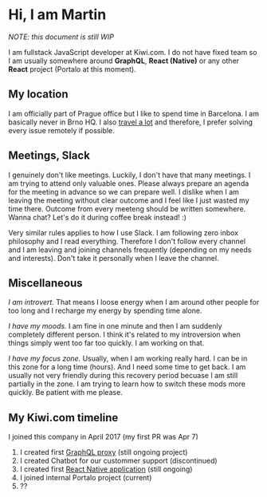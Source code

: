 # Hi, I am Martin

_NOTE: this document is still WIP_

I am fullstack JavaScript developer at Kiwi.com. I do not have fixed team so I am usually somewhere around **GraphQL**, **React (Native)** or any other **React** project (Portalo at this moment).

## My location

I am officially part of Prague office but I like to spend time in Barcelona. I am basically never in Brno HQ. I also [travel a lot](https://nomadlist.com/@mrtnzlml) and therefore, I prefer solving every issue remotely if possible.

## Meetings, Slack

I genuinely don't like meetings. Luckily, I don't have that many meetings. I am trying to attend only valuable ones. Please always prepare an agenda for the meeting in advance so we can prepare well. I dislike when I am leaving the meeting without clear outcome and I feel like I just wasted my time there. Outcome from every meeteng should be written somewhere. Wanna chat? Let's do it during coffee break instead! :)

Very similar rules applies to how I use Slack. I am following zero inbox philosophy and I read everything. Therefore I don't follow every channel and I am leaving and joining channels frequently (depending on my needs and interests). Don't take it personally when I leave the channel.

## Miscellaneous

_I am introvert._ That means I loose energy when I am around other people for too long and I recharge my energy by spending time alone.

_I have my moods._ I am fine in one minute and then I am suddenly completely different person. I think it's related to my introversion when things simply went too far too quickly. I am working on that.

_I have my focus zone._ Usually, when I am working really hard. I can be in this zone for a long time (hours). And I need some time to get back. I am usually not very friendly during this recovery period becuase I am still partially in the zone. I am trying to learn how to switch these mods more quickly. Be patient with me please.

## My Kiwi.com timeline

I joined this company in April 2017 (my first PR was Apr 7)

1. I created first [GraphQL proxy](https://github.com/kiwicom/graphql) (still ongoing project)
2. I created Chatbot for our custommer support (discontinued)
3. I created first [React Native application](https://github.com/kiwicom/mobile) (still ongoing)
4. I joined internal Portalo project (current)
5. ??
